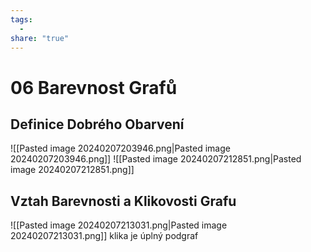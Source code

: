 ```yaml
---
tags:
  - 
share: "true"
---
```


# 06 Barevnost Grafů

## Definice Dobrého Obarvení

![[Pasted image 20240207203946.png|Pasted image 20240207203946.png]]
![[Pasted image 20240207212851.png|Pasted image 20240207212851.png]]

## Vztah Barevnosti a Klikovosti Grafu

![[Pasted image 20240207213031.png|Pasted image 20240207213031.png]]
klika je úplný podgraf